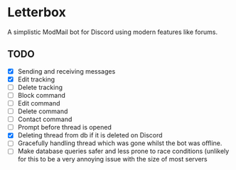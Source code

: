 # Letterbox
A simplistic ModMail bot for Discord using modern features like forums.

## TODO
- [x] Sending and receiving messages
- [x] Edit tracking
- [ ] Delete tracking
- [ ] Block command
- [ ] Edit command
- [ ] Delete command
- [ ] Contact command
- [ ] Prompt before thread is opened
- [x] Deleting thread from db if it is deleted on Discord
- [ ] Gracefully handling thread which was gone whilst the bot was offline.
- [ ] Make database queries safer and less prone to race conditions (unlikely for this to be a very annoying issue with the size of most servers